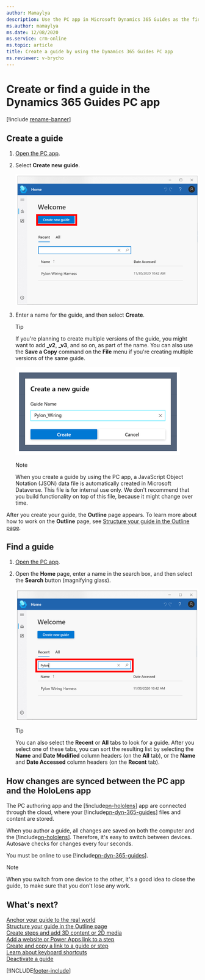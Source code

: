 ```yaml
---
author: Mamaylya
description: Use the PC app in Microsoft Dynamics 365 Guides as the first step in creating a guide. 
ms.author: mamaylya
ms.date: 12/08/2020
ms.service: crm-online
ms.topic: article
title: Create a guide by using the Dynamics 365 Guides PC app
ms.reviewer: v-brycho
---
```


# Create or find a guide in the Dynamics 365 Guides PC app

[!include [rename-banner](~/includes/cc-data-platform-banner.md)]

## Create a guide

1. [Open the PC app](install-sign-in-pc-app.md).

2. Select **Create new guide**.

    ![Create new guide button](media/create-guide.PNG "Create new guide button")

3. Enter a name for the guide, and then select **Create**.

    > [!TIP]
    > If you're planning to create multiple versions of the guide, you might want to add **\_v2**, **\_v3**, and so on, as part of the name. You can also use the **Save a Copy** command on the **File** menu if you're creating multiple versions of the same guide.

    ![Naming the guide](media/name-guide.PNG "Naming the guide")

    > [!NOTE]
    > When you create a guide by using the PC app, a JavaScript Object Notation (JSON) data file is automatically created in Microsoft Dataverse. This file is for internal use only. We don't recommend that you build functionality on top of this file, because it might change over time.

After you create your guide, the **Outline** page appears. To learn more about how to work on the **Outline** page, see [Structure your guide in the Outline page](structure-guide.md).

## Find a guide

1. [Open the PC app](install-sign-in-pc-app.md).

2. Open the **Home** page, enter a name in the search box, and then select the **Search** button (magnifying glass).

    ![Search box on the Home page](media/find-guide.PNG "Search box on the Home page")
    
    > [!TIP]    
    > You can also select the **Recent** or **All** tabs to look for a guide. After you select one of these tabs, you can sort the resulting list by selecting the **Name** and **Date Modified** column headers (on the **All** tab), or the **Name** and **Date Accessed** column headers (on the **Recent** tab).

## How changes are synced between the PC app and the HoloLens app

The PC authoring app and the [!include[pn-hololens](../includes/pn-hololens.md)] app are connected through the cloud, where your [!include[pn-dyn-365-guides](../includes/pn-dyn-365-guides.md)] files and content are stored.

When you author a guide, all changes are saved on both the computer and the [!include[pn-hololens](../includes/pn-hololens.md)]. Therefore, it's easy to switch between devices. Autosave checks for changes every four seconds.

You must be online to use [!include[pn-dyn-365-guides](../includes/pn-dyn-365-guides.md)].

> [!NOTE]
> When you switch from one device to the other, it's a good idea to close the guide, to make sure that you don't lose any work.

## What's next?

[Anchor your guide to the real world](anchor.md)<br>
[Structure your guide in the Outline page](structure-guide.md)<br>
[Create steps and add 3D content or 2D media](create-steps-assign-media.md)<br>
[Add a website or Power Apps link to a step](pc-app-website-powerapps-link.md)<br>
[Create and copy a link to a guide or step](pc-app-copy-link-guide-step.md)<br>
[Learn about keyboard shortcuts](keyboard-shortcuts-pc-app.md)<br>
[Deactivate a guide](pc-app-deactivate-guide.md)


[!INCLUDE[footer-include](../includes/footer-banner.md)]